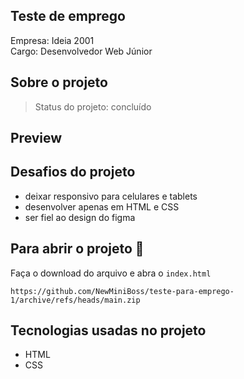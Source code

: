 ## Teste de emprego 
Empresa: Ideia 2001 <br>
Cargo: Desenvolvedor Web Júnior

## Sobre o projeto
> Status do projeto: concluído

## Preview


## Desafios do projeto 
- deixar responsivo para celulares e tablets
- desenvolver apenas em HTML e CSS
- ser fiel ao design do figma

## Para abrir o projeto 📁
Faça o download do arquivo e abra o ``index.html``
```
https://github.com/NewMiniBoss/teste-para-emprego-1/archive/refs/heads/main.zip
```

## Tecnologias usadas no projeto
- HTML
- CSS

